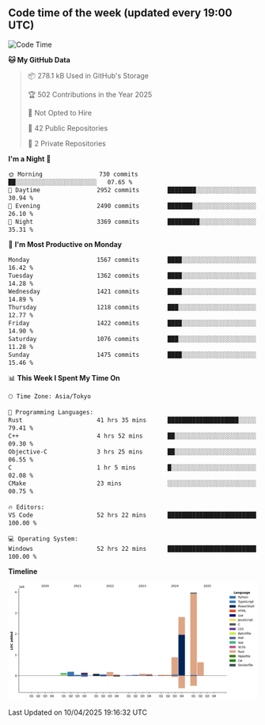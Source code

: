 ## Code time of the week (updated every 19:00 UTC)

<!--START_SECTION:waka-->
![Code Time](http://img.shields.io/badge/Code%20Time-4%2C653%20hrs%2022%20mins-blue)

**🐱 My GitHub Data** 

> 📦 278.1 kB Used in GitHub's Storage 
 > 
> 🏆 502 Contributions in the Year 2025
 > 
> 🚫 Not Opted to Hire
 > 
> 📜 42 Public Repositories 
 > 
> 🔑 2 Private Repositories 
 > 
**I'm a Night 🦉** 

```text
🌞 Morning                730 commits         ██░░░░░░░░░░░░░░░░░░░░░░░   07.65 % 
🌆 Daytime                2952 commits        ████████░░░░░░░░░░░░░░░░░   30.94 % 
🌃 Evening                2490 commits        ███████░░░░░░░░░░░░░░░░░░   26.10 % 
🌙 Night                  3369 commits        █████████░░░░░░░░░░░░░░░░   35.31 % 
```
📅 **I'm Most Productive on Monday** 

```text
Monday                   1567 commits        ████░░░░░░░░░░░░░░░░░░░░░   16.42 % 
Tuesday                  1362 commits        ████░░░░░░░░░░░░░░░░░░░░░   14.28 % 
Wednesday                1421 commits        ████░░░░░░░░░░░░░░░░░░░░░   14.89 % 
Thursday                 1218 commits        ███░░░░░░░░░░░░░░░░░░░░░░   12.77 % 
Friday                   1422 commits        ████░░░░░░░░░░░░░░░░░░░░░   14.90 % 
Saturday                 1076 commits        ███░░░░░░░░░░░░░░░░░░░░░░   11.28 % 
Sunday                   1475 commits        ████░░░░░░░░░░░░░░░░░░░░░   15.46 % 
```


📊 **This Week I Spent My Time On** 

```text
🕑︎ Time Zone: Asia/Tokyo

💬 Programming Languages: 
Rust                     41 hrs 35 mins      ████████████████████░░░░░   79.41 % 
C++                      4 hrs 52 mins       ██░░░░░░░░░░░░░░░░░░░░░░░   09.30 % 
Objective-C              3 hrs 25 mins       ██░░░░░░░░░░░░░░░░░░░░░░░   06.55 % 
C                        1 hr 5 mins         █░░░░░░░░░░░░░░░░░░░░░░░░   02.08 % 
CMake                    23 mins             ░░░░░░░░░░░░░░░░░░░░░░░░░   00.75 % 

🔥 Editors: 
VS Code                  52 hrs 22 mins      █████████████████████████   100.00 % 

💻 Operating System: 
Windows                  52 hrs 22 mins      █████████████████████████   100.00 % 
```

**Timeline**

![Lines of Code chart](https://raw.githubusercontent.com/SARDONYX-sard/SARDONYX-sard/main/assets/bar_graph.png)


 Last Updated on 10/04/2025 19:16:32 UTC
<!--END_SECTION:waka-->